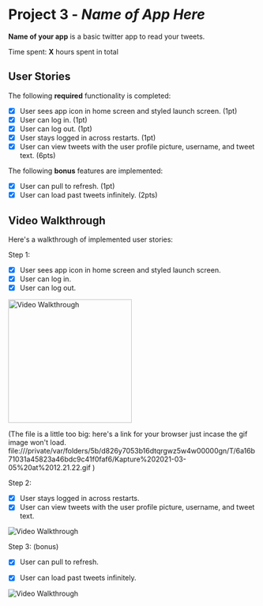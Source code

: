 # Project 3 - *Name of App Here*

**Name of your app** is a basic twitter app to read your tweets.

Time spent: **X** hours spent in total

## User Stories

The following **required** functionality is completed:

- [x] User sees app icon in home screen and styled launch screen. (1pt)
- [x] User can log in. (1pt)
- [x] User can log out. (1pt)
- [x] User stays logged in across restarts. (1pt)
- [x] User can view tweets with the user profile picture, username, and tweet text. (6pts)

The following **bonus** features are implemented:

- [x] User can pull to refresh. (1pt)
- [x] User can load past tweets infinitely. (2pts)

## Video Walkthrough

Here's a walkthrough of implemented user stories:

Step 1:
- [x] User sees app icon in home screen and styled launch screen.
- [x] User can log in.
- [x] User can log out.

<img src='https://github.com/xulinxi/Twitter-iOS-App/blob/c7d4603923972efc3541c845bcc84026dd6fe793/Twitter-iOS-Step1.gif' width='250' alt='Video Walkthrough' />

(The file is a little too big: here's a link for your browser just incase the gif image won't load.
file:///private/var/folders/5b/d826y7053b16dtqrgwz5w4w00000gn/T/6a16b71031a45823a46bdc9c41f0faf6/Kapture%202021-03-05%20at%2012.21.22.gif )


Step 2:
- [x] User stays logged in across restarts.
- [x] User can view tweets with the user profile picture, username, and tweet text.

<img src='http://i.imgur.com/link/to/your/gif/file.gif' title='Video Walkthrough' width='' alt='Video Walkthrough' />

Step 3: (bonus)
- [x] User can pull to refresh. 
- [x] User can load past tweets infinitely. 


<img src='http://i.imgur.com/link/to/your/gif/file.gif' title='Video Walkthrough' width='' alt='Video Walkthrough' />


